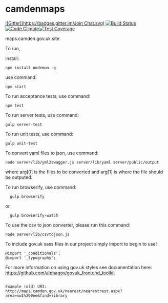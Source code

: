 camdenmaps
==========
[![Gitter](https://badges.gitter.im/Join Chat.svg)](https://gitter.im/foundersandcoders/camdenmaps?utm_source=badge&utm_medium=badge&utm_campaign=pr-badge&utm_content=badge) [![Build Status](https://travis-ci.org/foundersandcoders/camdenmaps.svg?branch=master)](https://travis-ci.org/foundersandcoders/camdenmaps) [![Code Climate](https://codeclimate.com/repos/54b662d26956803c3300e1b5/badges/6f7863dabadfdeacb710/gpa.svg)](https://codeclimate.com/repos/54b662d26956803c3300e1b5/feed)[![Test Coverage](https://codeclimate.com/github/foundersandcoders/camdenmaps/badges/coverage.svg)](https://codeclimate.com/github/foundersandcoders/camdenmaps)

maps.camden.gov.uk site

To run, 

install:
```
npm install nodemon -g
```

use command:

```
npm start 
```

To run acceptance tests, use command: 
```
npm test
```

To run server tests, use command: 
```
gulp server-test
```

To run unit tests, use command: 
```
gulp unit-test
```

To convert yaml files to json, use command: 

```
node server/lib/yml2swagger.js server/lib/yaml server/public/output
```

where arg[0] is the files to be converted and arg[1] is where the file should be outputed.


To run browserify, use command: 

```
  gulp browserify
```

or
```
  gulp browserify-watch
```

To use the csv to json converter, please run this command:
```
node server/lib/csvtojson.js
```

To include gov.uk sass files in our project simply import to begin to use!

```
@import '_conditionals';
@import '_typography';
```

For more information on using gov.uk styles see documentation here: https://github.com/alphagov/govuk_frontend_toolkit
```

Example (old) URI:
http://maps.camden.gov.uk/nearest/nearestrest.aspx?area=nw1%200ne&find=library

